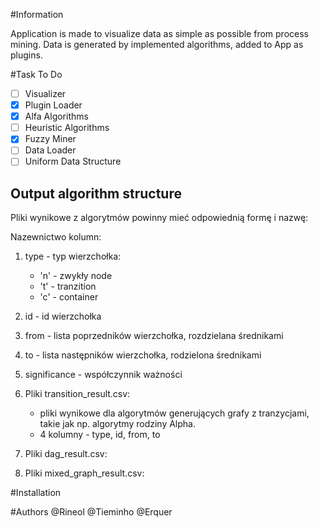 #Information
    
Application is made to visualize data as simple as possible from process mining.
Data is generated by implemented algorithms, added to App as plugins.


#Task To Do
- [ ] Visualizer
- [x] Plugin Loader
- [x] Alfa Algorithms
- [ ] Heuristic Algorithms
- [x] Fuzzy Miner
- [ ] Data Loader
- [ ] Uniform Data Structure

## Output algorithm structure
Pliki wynikowe z algorytmów powinny mieć odpowiednią formę i nazwę:

Nazewnictwo kolumn:
1. type - typ wierzchołka:
    - 'n' - zwykły node
    - 't' - tranzition
    - 'c' - container
    <!--TODO: dodać kolejne typy, jeżeli będą wymagane -->
2. id - id wierzchołka
3. from - lista poprzedników wierzchołka, rozdzielana średnikami
4. to - lista następników wierzchołka, rodzielona średnikami
5. significance - współczynnik ważności

1. Pliki transition_result.csv:
    - pliki wynikowe dla algorytmów generujących grafy z tranzycjami, takie jak np. algorytmy rodziny Alpha.
    - 4 kolumny - type, id, from, to
    
2. Pliki dag_result.csv:
    <!-- TODO: podać co -->
3. Pliki mixed_graph_result.csv:
    <!-- TODO: podać co -->


#Installation
<!--TODO-->


#Authors
@Rineol
@Tieminho
@Erquer

